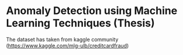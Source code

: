 # Anomaly Detection using Machine Learning Techniques (Thesis)
The dataset has taken from kaggle community (https://www.kaggle.com/mlg-ulb/creditcardfraud)
